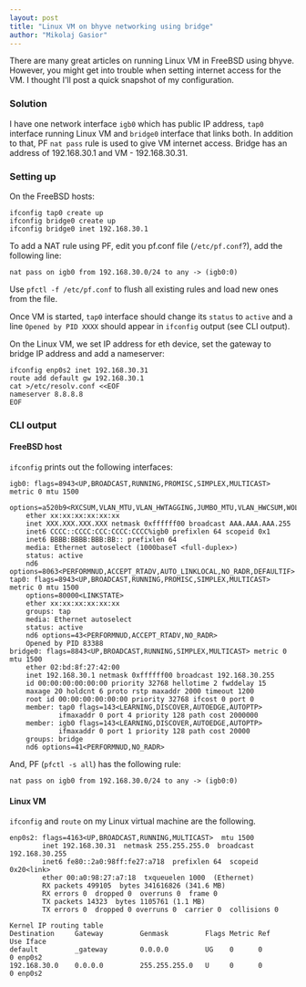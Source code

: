 ```yaml
---
layout: post
title: "Linux VM on bhyve networking using bridge"
author: "Mikolaj Gasior"
---
```


There are many great articles on running Linux VM in FreeBSD using bhyve. However,
you might get into trouble when setting internet access for the VM. I thought I'll
post a quick snapshot of my configuration.

### Solution
I have one network interface `igb0` which has public IP address, `tap0` interface
running Linux VM and `bridge0` interface that links both. In addition to that,
PF `nat pass` rule is used to give VM internet access. 
Bridge has an address of 192.168.30.1 and VM - 192.168.30.31.


### Setting up
On the FreeBSD hosts:
```
ifconfig tap0 create up
ifconfig bridge0 create up
ifconfig bridge0 inet 192.168.30.1
```

To add a NAT rule using PF, edit you pf.conf file (`/etc/pf.conf`?),
add the following line:
```
nat pass on igb0 from 192.168.30.0/24 to any -> (igb0:0)
```
Use `pfctl -f /etc/pf.conf` to flush all existing rules and load new ones from
the file.

Once VM is started, `tap0` interface should change its `status` to `active` and
a line `Opened by PID XXXX` should appear in `ifconfig` output (see CLI output).

On the Linux VM, we set IP address for eth device, set the gateway to bridge
IP address and add a nameserver:
```
ifconfig enp0s2 inet 192.168.30.31
route add default gw 192.168.30.1
cat >/etc/resolv.conf <<EOF
nameserver 8.8.8.8
EOF
```


### CLI output
#### FreeBSD host
`ifconfig` prints out the following interfaces:
```
igb0: flags=8943<UP,BROADCAST,RUNNING,PROMISC,SIMPLEX,MULTICAST> metric 0 mtu 1500
	options=a520b9<RXCSUM,VLAN_MTU,VLAN_HWTAGGING,JUMBO_MTU,VLAN_HWCSUM,WOL_MAGIC,VLAN_HWFILTER,VLAN_HWTSO,RXCSUM_IPV6>
	ether xx:xx:xx:xx:xx:xx
	inet XXX.XXX.XXX.XXX netmask 0xffffff00 broadcast AAA.AAA.AAA.255
	inet6 CCCC::CCCC:CCC:CCCC:CCCC%igb0 prefixlen 64 scopeid 0x1
	inet6 BBBB:BBBB:BBB:BB:: prefixlen 64
	media: Ethernet autoselect (1000baseT <full-duplex>)
	status: active
	nd6 options=8063<PERFORMNUD,ACCEPT_RTADV,AUTO_LINKLOCAL,NO_RADR,DEFAULTIF>
tap0: flags=8943<UP,BROADCAST,RUNNING,PROMISC,SIMPLEX,MULTICAST> metric 0 mtu 1500
	options=80000<LINKSTATE>
	ether xx:xx:xx:xx:xx:xx
	groups: tap
	media: Ethernet autoselect
	status: active
	nd6 options=43<PERFORMNUD,ACCEPT_RTADV,NO_RADR>
	Opened by PID 83388
bridge0: flags=8843<UP,BROADCAST,RUNNING,SIMPLEX,MULTICAST> metric 0 mtu 1500
	ether 02:bd:8f:27:42:00
	inet 192.168.30.1 netmask 0xffffff00 broadcast 192.168.30.255
	id 00:00:00:00:00:00 priority 32768 hellotime 2 fwddelay 15
	maxage 20 holdcnt 6 proto rstp maxaddr 2000 timeout 1200
	root id 00:00:00:00:00:00 priority 32768 ifcost 0 port 0
	member: tap0 flags=143<LEARNING,DISCOVER,AUTOEDGE,AUTOPTP>
	        ifmaxaddr 0 port 4 priority 128 path cost 2000000
	member: igb0 flags=143<LEARNING,DISCOVER,AUTOEDGE,AUTOPTP>
	        ifmaxaddr 0 port 1 priority 128 path cost 20000
	groups: bridge
	nd6 options=41<PERFORMNUD,NO_RADR>
```

And, PF (`pfctl -s all`) has the following rule:
```
nat pass on igb0 from 192.168.30.0/24 to any -> (igb0:0)
```

#### Linux VM
`ifconfig` and `route` on my Linux virtual machine are the following.
```
enp0s2: flags=4163<UP,BROADCAST,RUNNING,MULTICAST>  mtu 1500
        inet 192.168.30.31  netmask 255.255.255.0  broadcast 192.168.30.255
        inet6 fe80::2a0:98ff:fe27:a718  prefixlen 64  scopeid 0x20<link>
        ether 00:a0:98:27:a7:18  txqueuelen 1000  (Ethernet)
        RX packets 499105  bytes 341616826 (341.6 MB)
        RX errors 0  dropped 0  overruns 0  frame 0
        TX packets 14323  bytes 1105761 (1.1 MB)
        TX errors 0  dropped 0 overruns 0  carrier 0  collisions 0
```

```
Kernel IP routing table
Destination     Gateway         Genmask         Flags Metric Ref    Use Iface
default         _gateway        0.0.0.0         UG    0      0        0 enp0s2
192.168.30.0    0.0.0.0         255.255.255.0   U     0      0        0 enp0s2
```

